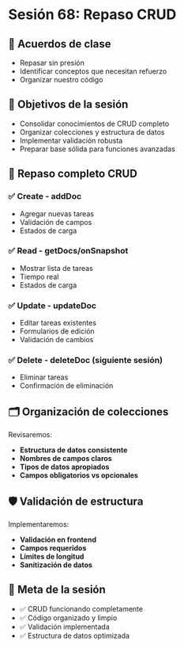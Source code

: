 # Sesión 68: Repaso CRUD

## 🤝 Acuerdos de clase
- Repasar sin presión
- Identificar conceptos que necesitan refuerzo
- Organizar nuestro código

## 🎯 Objetivos de la sesión
- Consolidar conocimientos de CRUD completo
- Organizar colecciones y estructura de datos
- Implementar validación robusta
- Preparar base sólida para funciones avanzadas

## 🔄 Repaso completo CRUD

### ✅ **C**reate - addDoc
- Agregar nuevas tareas
- Validación de campos
- Estados de carga

### ✅ **R**ead - getDocs/onSnapshot
- Mostrar lista de tareas
- Tiempo real
- Estados de carga

### ✅ **U**pdate - updateDoc
- Editar tareas existentes
- Formularios de edición
- Validación de cambios

### ✅ **D**elete - deleteDoc (siguiente sesión)
- Eliminar tareas
- Confirmación de eliminación

## 🗂️ Organización de colecciones

Revisaremos:
- **Estructura de datos consistente**
- **Nombres de campos claros**
- **Tipos de datos apropiados**
- **Campos obligatorios vs opcionales**

## 🛡️ Validación de estructura

Implementaremos:
- **Validación en frontend**
- **Campos requeridos**
- **Límites de longitud**
- **Sanitización de datos**

## 🎯 Meta de la sesión

- ✅ CRUD funcionando completamente
- ✅ Código organizado y limpio
- ✅ Validación implementada
- ✅ Estructura de datos optimizada
